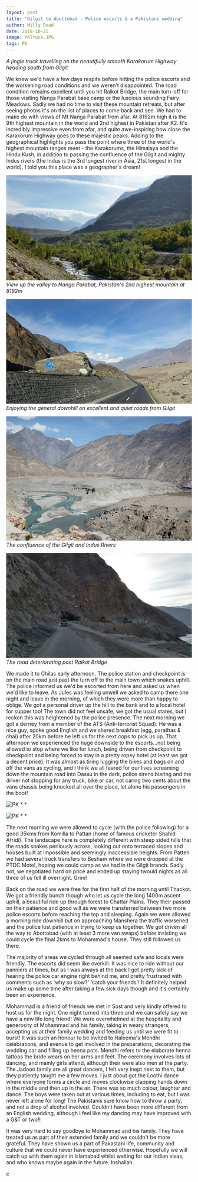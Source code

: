 ```yaml
---
layout: post
title: "Gilgit to Abottobad - Police escorts & a Pakistani wedding"
author: Milly Read
date: 2018-10-25
image: PKTruck.JPG
tags: PK
--- 
```


*A jingle truck travelling on the beautifully smooth Karakorum Highway heading south from Gilgit*

We knew we'd have a few days respite before hitting the police escorts and the worsening road conditions and we weren't disappointed. The road condition remains excellent until you hit Raikot Bridge, the main turn-off for those visiting Nanga Parabat base camp or the luscious sounding Fairy Meadows. Sadly we had no time to visit these mountain retreats, but after seeing photos it's on the list of places to come back and see. We had to make do with views of Mt Nanga Parabat from afar. At 8192m high it is the 9th highest mountain in the world and 2nd highest in Pakistan after K2. It's incredibly impressive even from afar, and quite awe-inspiring how close the Karakorum Highway goes to these majestic peaks. Adding to the geographical highlights you pass the point where three of the world's highest mountain ranges meet - the Karakorums, the Himalaya and the Hindu Kush, in addition to passing the confluence of the Gilgit and mighty Indus rivers (the Indus is the 3rd longest river in Asia, 21st longest in the world). I told you this place was a geographer's dream!

![PKNP](assets/img/PKNP.jpg) *View up the valley to Nanga Parabat, Pakistan's 2nd highest mountain at 8192m*  

![PKRoad](assets/img/PKRoad.jpg) *Enjoying the general downhill on excellent and quiet roads from Gilgit*  

![PKRivers](assets/img/PKRivers.JPG) *The confluence of the Gilgit and Indus Rivers*  

![PKBadRoad](assets/img/PKBadRoad.jpg) *The road deteriorating past Raikot Bridge*  

We made it to Chilas early afternoon. The police station and checkpoint is on the main road just past the turn off to the main town which snakes uphill. The police informed us we'd be escorted from here and asked us when we'd like to leave. As Jules was feeling unwell we asked to camp there one night and leave in the morning, of which they were more than happy to oblige. We got a personal driver up the hill to the bank and to a local hotel for supper too! The town did not feel unsafe, we got the usual stares, but I reckon this was heightened by the police presence. The next morning we got a derney from a member of the ATS (Anti-terrorist Squad). He was a nice guy, spoke good English and we shared breakfast (egg, parathas & chai) after 20km before he left us for the next cops to pick us up. That afternoon we experienced the huge downside to the escorts...not being allowed to stop where we like for lunch, being driven from checkpoint to checkpoint and being forced to stay in a pretty ropey hotel (at least we got a decent price). It was almost as tiring lugging the bikes and bags on and off the vans as cycling, and I think we all feared for our lives screaming down the mountain road into Dassu in the dark, police sirens blaring and the driver not stopping for any truck, bike or car, not caring two cents about the vans chassis being knocked all over the place, let alone his passengers in the boot!  

![PK](assets/img/PK.jpg) *  *  


![PK](assets/img/PK.jpg) *  *  

The next morning we were allowed to cycle (with the police following) for a good 35kms from Komilla to Pattan (home of famous cricketer Shahid Afridi). The landscape here is completely different with steep sided hills that the roads snakes perilously across, looking out onto terraced slopes and houses built at impossible and seemingly inaccessible heights. From Patten we had several truck transfers to Besham where we were dropped at the PTDC Motel, hoping we could camp as we had in the Gilgit branch. Sadly not, we negotiated hard on price and ended up staying twould nights as all three of us fell ill overnight. Grim! 

Back on the road we were free for the first half of the morning until Thackot. We got a friendly bunch though who let us cycle the long 1400m ascent uphill, a beautiful ride up through forest to Chattar Plains. They their passed on their patience and good will as we were transferred between two more police escorts before reaching the top and sleeping. Again we were allowed a morning ride downhill but on approaching Manshera the traffic worsened and the police lost patience in trying to keep us together. We got driven all the way to Abottobad (with at least 3 more van swaps) before insisting we could cycle the final 2kms to Mohammad's house. They still followed us there. 

The majority of areas we cycled through all seemed safe and locals were friendly. The escorts did seem like overkill. It was nice to ride without our panniers at times, but as I was always at the back I got pretty sick of hearing the police car engine right behind me, and pretty frustrated with comments such as 'why so slow?' 'catch your friends'! It definitely helped us make up some time after taking a few sick days though and it's certainly been an experience. 


Mohammad is a friend of friends we met in Sost and very kindly offered to host us for the night. One night turned into three and we can safely say we have a new life long friend! We were overwhelmed at the hospitality and generosity of Mohammad and his family, taking in weary strangers, accepting us at their family wedding and feeding us until we were fit to burst! It was such an honour to be invited to Haleema's Mendhi celebrations, and evenue to get involved in the preparations, decorating the wedding car and filling up henna pots. Mendhi refers to the elaborate henna tattoos the bride wears on her arms and feet. The ceremony involves lots of dancing, and mainly girls attend, although their were also men at the party. The Jadoon family are all great dancers, I felt very inept next to them, but they patiently taught me a few moves. I just about got the Loothi dance where everyone forms a circle and moves clockwise clapping hands down in the middle and then up in the air. There was so much colour, laughter and dance. The boys were taken out at various times, including to eat, but I was never left alone for long! The Pakistanis sure know how to throw a party, and not a drop of alcohol involved. Couldn't have been more different from an English wedding, although I feel like my dancing may have improved with a G&T or two!!

It was very hard to say goodbye to Mohammad and his family. They have treated us as part of their extended family and we couldn't be more grateful. They have shown us a part of Pakastani life, community and culture that we could never have experienced otherwise. Hopefully we will catch up with them again in Islamabad whilst waiting for our Indian visas, and who knows maybe again in the future. Inshallah.  



c
